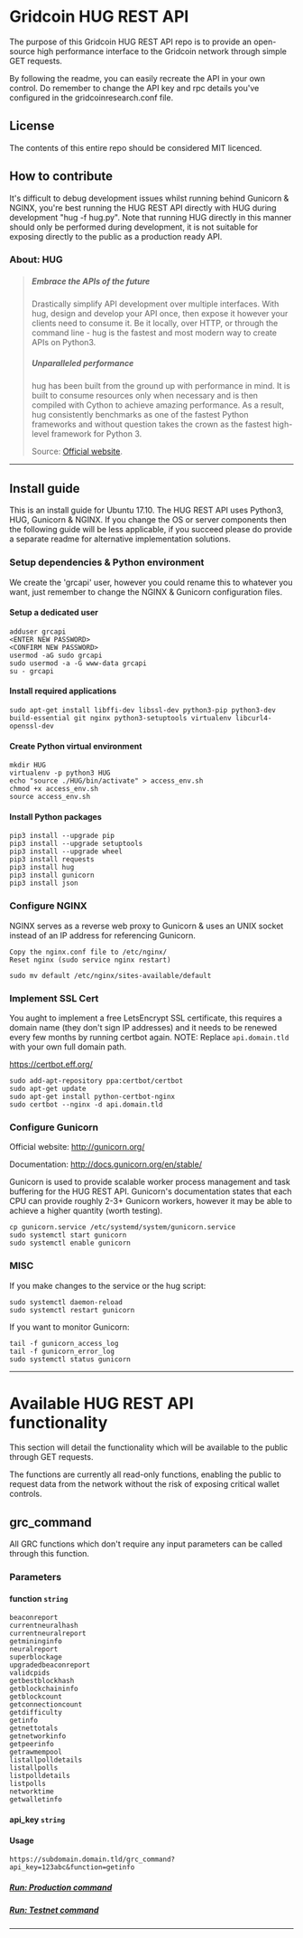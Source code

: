 # Gridcoin HUG REST API

The purpose of this Gridcoin HUG REST API repo is to provide an open-source high performance interface to the Gridcoin network through simple GET requests.

By following the readme, you can easily recreate the API in your own control. Do remember to change the API key and rpc details you've configured in the gridcoinresearch.conf file.

## License

The contents of this entire repo should be considered MIT licenced.

## How to contribute

It's difficult to debug development issues whilst running behind Gunicorn & NGINX, you're best running the HUG REST API directly with HUG during development "hug -f hug.py". Note that running HUG directly in this manner should only be performed during development, it is not suitable for exposing directly to the public as a production ready API.

### About: HUG

> ##### Embrace the APIs of the future
> Drastically simplify API development over multiple interfaces. With hug, design and develop your API once, then expose it however your clients need to consume it. Be it locally, over HTTP, or through the command line - hug is the fastest and most modern way to create APIs on Python3.
> ##### Unparalleled performance
> hug has been built from the ground up with performance in mind. It is built to consume resources only when necessary and is then compiled with Cython to achieve amazing performance. As a result, hug consistently benchmarks as one of the fastest Python frameworks and without question takes the crown as the fastest high-level framework for Python 3.
>
> Source: [Official website](http://www.hug.rest/).

---

## Install guide

This is an install guide for Ubuntu 17.10. The HUG REST API uses Python3, HUG, Gunicorn & NGINX. If you change the OS or server components then the following guide will be less applicable, if you succeed please do provide a separate readme for alternative implementation solutions.

### Setup dependencies & Python environment

We create the 'grcapi' user, however you could rename this to whatever you want, just remember to change the NGINX & Gunicorn configuration files.

#### Setup a dedicated user

    adduser grcapi
    <ENTER NEW PASSWORD>
    <CONFIRM NEW PASSWORD>
    usermod -aG sudo grcapi
    sudo usermod -a -G www-data grcapi
    su - grcapi

#### Install required applications

    sudo apt-get install libffi-dev libssl-dev python3-pip python3-dev build-essential git nginx python3-setuptools virtualenv libcurl4-openssl-dev

#### Create Python virtual environment

    mkdir HUG
    virtualenv -p python3 HUG
    echo "source ./HUG/bin/activate" > access_env.sh
    chmod +x access_env.sh
    source access_env.sh

#### Install Python packages

    pip3 install --upgrade pip
    pip3 install --upgrade setuptools
    pip3 install --upgrade wheel
    pip3 install requests
    pip3 install hug
    pip3 install gunicorn
    pip3 install json

### Configure NGINX

NGINX serves as a reverse web proxy to Gunicorn & uses an UNIX socket instead of an IP address for referencing Gunicorn.

    Copy the nginx.conf file to /etc/nginx/
    Reset nginx (sudo service nginx restart)

    sudo mv default /etc/nginx/sites-available/default

### Implement SSL Cert

You aught to implement a free LetsEncrypt SSL certificate, this requires a domain name (they don't sign IP addresses) and it needs to be renewed every few months by running certbot again. NOTE: Replace ```api.domain.tld``` with your own full domain path.

https://certbot.eff.org/

    sudo add-apt-repository ppa:certbot/certbot
    sudo apt-get update
    sudo apt-get install python-certbot-nginx
    sudo certbot --nginx -d api.domain.tld

### Configure Gunicorn

Official website: http://gunicorn.org/

Documentation: http://docs.gunicorn.org/en/stable/

Gunicorn is used to provide scalable worker process management and task buffering for the HUG REST API. Gunicorn's documentation states that each CPU can provide roughly 2-3+ Gunicorn workers, however it may be able to achieve a higher quantity (worth testing).

    cp gunicorn.service /etc/systemd/system/gunicorn.service
    sudo systemctl start gunicorn
    sudo systemctl enable gunicorn

### MISC

If you make changes to the service or the hug script:

    sudo systemctl daemon-reload
    sudo systemctl restart gunicorn

If you want to monitor Gunicorn:

    tail -f gunicorn_access_log
    tail -f gunicorn_error_log
    sudo systemctl status gunicorn

---

# Available HUG REST API functionality

This section will detail the functionality which will be available to the public through GET requests.

The functions are currently all read-only functions, enabling the public to request data from the network without the risk of exposing critical wallet controls.

## grc_command

All GRC functions which don't require any input parameters can be called through this function.

### Parameters

#### function `string`

```
beaconreport
currentneuralhash
currentneuralreport
getmininginfo
neuralreport
superblockage
upgradedbeaconreport
validcpids
getbestblockhash
getblockchaininfo
getblockcount
getconnectioncount
getdifficulty
getinfo
getnettotals
getnetworkinfo
getpeerinfo
getrawmempool
listallpolldetails
listallpolls
listpolldetails
listpolls
networktime
getwalletinfo
```

#### api_key `string`

#### Usage
`https://subdomain.domain.tld/grc_command?api_key=123abc&function=getinfo`

##### [Run: Production command](#)
##### [Run: Testnet command](#)

---
